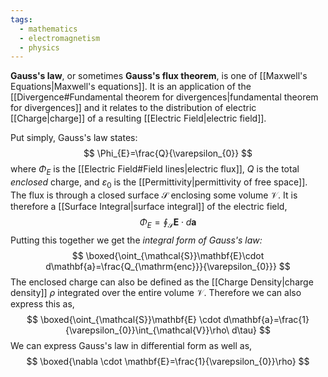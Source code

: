 ```yaml
---
tags:
  - mathematics
  - electromagnetism
  - physics
---
```

**Gauss's law**, or sometimes **Gauss's flux theorem**, is one of [[Maxwell's Equations|Maxwell's equations]]. It is an application of the [[Divergence#Fundamental theorem for divergences|fundamental theorem for divergences]] and it relates to the distribution of electric [[Charge|charge]] of a resulting [[Electric Field|electric field]].

Put simply, Gauss's law states:
$$
\Phi_{E}=\frac{Q}{\varepsilon_{0}}
$$
where $\Phi_{E}$ is the [[Electric Field#Field lines|electric flux]], $Q$ is the total *enclosed* charge, and $\varepsilon_{0}$ is the [[Permittivity|permittivity of free space]]. The flux is through a closed surface $\mathcal{S}$ enclosing some volume $\mathcal{V}$. It is therefore a [[Surface Integral|surface integral]] of the electric field,
$$
\Phi_{E}=\oint_{\mathcal{S}}\mathbf{E}\cdot d\mathbf{a}
$$
Putting this together we get the *integral form of Gauss's law:*
$$
\boxed{\oint_{\mathcal{S}}\mathbf{E}\cdot d\mathbf{a}=\frac{Q_{\mathrm{enc}}}{\varepsilon_{0}}}
$$
The enclosed charge can also be defined as the [[Charge Density|charge density]] $\rho$ integrated over the entire volume $\mathcal{V}$. Therefore we can also express this as,
$$
\boxed{\oint_{\mathcal{S}}\mathbf{E} \cdot d\mathbf{a}=\frac{1}{\varepsilon_{0}}\int_{\mathcal{V}}\rho\ d\tau}
$$
We can express Gauss's law in differential form as well as,
$$
\boxed{\nabla \cdot \mathbf{E}=\frac{1}{\varepsilon_{0}}\rho}
$$
